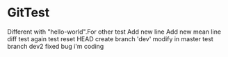# GitTest
Different with "hello-world".For other test
Add new line
Add new mean line
diff test again
test reset HEAD
create branch 'dev'
modify in master
test branch dev2
fixed bug
i'm coding